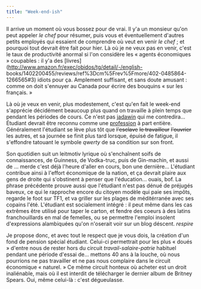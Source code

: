 ```yaml
---
title: "Week-end-ish"
---
```


Il arrive un moment où vous bossez pour de vrai. Il y'a un monsieur qu'on peut
appeler _le chef_ pour résumer, puis vous et éventuellement d'autres petits
employés qui essaient de comprendre où veut en venir _le chef_ ; et pourquoi
tout devrait être fait pour hier. Là où je ne veux pas en venir, c'est le taux
de productivité anormal si l'on considère les « agents économiques » coupables
: il y'a des [livres](http://www.amazon.fr/exec/obidos/tg/detail/-/english-
books/1402200455/reviews/ref%3Dcm%5Frev%5Fmore/402-0485864-1266565#3) idiots
pour ça. Amplement suffisant, et sans doute amusant : comme on doit s'ennuyer
au Canada pour écrire des bouquins « sur les français. »

Là où je veux en venir, plus modestement, c'est qu'en fait le week-end
s'apprécie décidément beaucoup plus quand on travaille à plein temps que
pendant les périodes de cours. Ce n'est pas
[jadawin](http://tuxaco.ath.cx/uname/uname1.php?id=83) qui me contredira...
Étudiant devrait être reconnu comme une
[profession](http://www.phdcomics.com/comics/archive.php?comicid=475) à part
entière. Généralement l'étudiant se lève plus tôt que <s>l'esclave</s> <s>le
travailleur</s> <s>l'ouvrier</s> les autres, et sa journée se finit plus tard
lorsque, épuisé de fatigue, il s'effondre tatouant le symbole _qwerty_ de sa
condition sur son front.

Son quotidien suit un leitmotiv lyrique où s'enchaînent soifs de
connaissances, de Guinness, de Vodka-truc, puis de Gin-machin, et aussi de ...
merde c'est déjà l'heure d'aller en cours, bon une dernière... L'étudiant
contribue ainsi à l'effort économique de la nation, et ça devrait plaire aux
gens de droite qui s'obstinent à penser que l'éducation... ouais, bof. La
phrase précédente prouve aussi que l'étudiant n'est pas dénué de préjugés
baveux, ce qui le rapproche encore du citoyen modèle qui paie ses impôts,
regarde le foot sur TF1, et va griller sur les plages de méditérranée avec ses
copains l'été. L'étudiant est socialement intégré : il peut même dans les cas
extrêmes être utilisé pour taper le carton, et fendre des coeurs à des latins
franchouillards en mal de femelles, ou se permettre l'emploi insolent
d'expressions alambiquées qu'on n'oserait voir sur un blog déscent. *respire*

Je propose donc, et avec tout le respect que je vous dois, la création d'un
fond de pension spécial étudiant. Celui-ci permettrait pour les plus « doués »
d'entre nous de rester hors du circuit _travail-salaire-patrie_ habituel
pendant une période d'essai de... mettons 40 ans à la louche, où nous
pourrions ne pas travailler et ne pas nous complaire dans le circuit
économique « naturel. » Ce même circuit honteux où acheter est un droit
inaliénable, mais où il est interdit de télécharger le dernier album de
Britney Spears. Oui, même celui-là : c'est dégueulasse.

